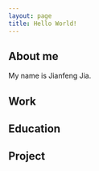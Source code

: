 ```yaml
---
layout: page
title: Hello World!
---
```

   
## About me

My name is Jianfeng Jia. 

## Work

## Education

## Project


